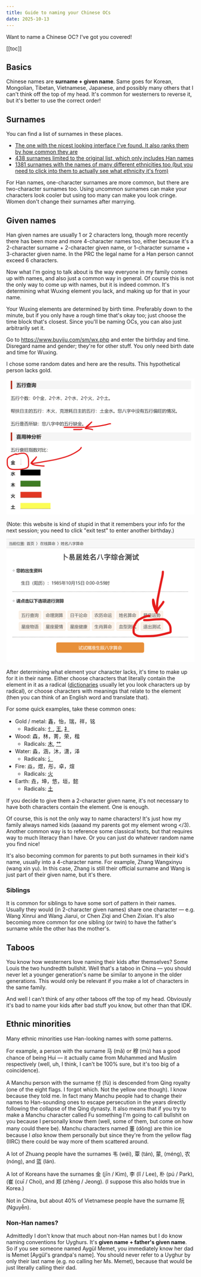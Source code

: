 ```yaml
---
title: Guide to naming your Chinese OCs
date: 2025-10-13
---
```


Want to name a Chinese OC? I've got you covered!

[[toc]]

## Basics

Chinese names are **surname + given name**. Same goes for Korean, Mongolian, Tibetan, Vietnamese, Japanese, and possibly many others that I can't think off the top of my head. It's common for westerners to reverse it, but it's better to use the correct order!

## Surnames

You can find a list of surnames in these places.

- [The one with the nicest looking interface I've found. It also ranks them by how common they are](https://baijiaxing.hao86.com/)
- [438 surnames limited to the original list, which only includes Han names](https://www.gushiwen.cn/guwen/book_e5f673a3c14d.aspx)
- [1381 surnames with the names of many different ethnicities too (but you need to click into them to actually see what ethnicity it's from)](https://www.buyiju.com/baijiaxing/)

For Han names, one-character surnames are more common, but there are two-character surnames too. Using uncommon surnames can make your characters look cooler but using too many can make you look cringe. Women don't change their surnames after marrying.

## Given names

Han given names are usually 1 or 2 characters long, though more recently there has been more and more 4-character names too, either because it's a 2-character surname + 2-character given name, or 1-character surname + 3-character given name. In the PRC the legal name for a Han person cannot exceed 6 characters.

Now what I'm going to talk about is the way everyone in my family comes up with names, and also just a common way in general. Of course this is not the only way to come up with names, but it is indeed common. It's determining what Wuxing element you lack, and making up for that in your name.

Your Wuxing elements are determined by birth time. Preferably down to the minute, but if you only have a rough time that's okay too; just choose the time block that's closest. Since you'll be naming OCs, you can also just arbitrarily set it.

Go to https://www.buyiju.com/sm/wx.php and enter the birthday and time. Disregard name and gender; they're for other stuff. You only need birth date and time for Wuxing.

I chose some random dates and here are the results. This hypothetical person lacks gold.

![](../img/chinese%20names%20lack%20gold.png)

(Note: this website is kind of stupid in that it remembers your info for the next session; you need to click "exit test" to enter another birthday.)

![](../img/chinese%20names%20exit.png)

After determining what element your character lacks, it's time to make up for it in their name. Either choose characters that literally contain the element in it as a radical ([dictionaries](https://www.mdbg.net/chinese/dictionary?page=radicals) usually let you look characters up by radical), or choose characters with meanings that relate to the element (then you can think of an English word and translate that).

For some quick examples, take these common ones:

- Gold / metal: 鑫，怡，瑞，祥，铭
	- Radicals: [忄](https://www.mdbg.net/chinese/dictionary?cdqrad=61), [王](https://www.mdbg.net/chinese/dictionary?cdqrad=96), [礻](https://www.mdbg.net/chinese/dictionary?cdqrad=113)
- Wood: 森，林，菁，荣，楷
	- Radicals: [木](https://www.mdbg.net/chinese/dictionary?cdqrad=75), [艹](https://www.mdbg.net/chinese/dictionary?cdqrad=140)
- Water: 淼，涵，沐，潇，泽
	- Radicals: [氵](https://www.mdbg.net/chinese/dictionary?cdqrad=85)
- Fire: 焱，煜，彤，卓，煊
	- Radicals: [火](https://www.mdbg.net/chinese/dictionary?cdqrad=86)
- Earth: 垚，坤，悠，垣，懿
	- Radicals: [土](https://www.mdbg.net/chinese/dictionary?cdqrad=32)

If you decide to give them a 2-character given name, it's not necessary to have both characters contain the element. One is enough.

Of course, this is not the only way to name characters! It's just how my family always named kids (aaaand my parents got my element wrong </3). Another common way is to reference some classical texts, but that requires way to much literacy than I have. Or you can just do whatever random name you find nice!

It's also becoming common for parents to put both surnames in their kid's name, usually into a 4-character name. For example, Zhang Wangxinyu (wang xin yu). In this case, Zhang is still their official surname and Wang is just part of their given name, but it's there.

### Siblings

It is common for siblings to have some sort of pattern in their names. Usually they would (in 2-character given names) share one character — e.g. Wang Xinrui and Wang Jiarui, or Chen Ziqi and Chen Zixian. It's also becoming more common for one sibling (or twin) to have the father's surname while the other has the mother's.

## Taboos

You know how westerners love naming their kids after themselves? Some Louis the two hundredth bullshit. Well that's a taboo in China — you should never let a younger generation's name be similar to anyone in the older generations. This would only be relevant if you make a lot of characters in the same family.

And well I can't think of any other taboos off the top of my head. Obviously it's bad to name your kids after bad stuff you know, but other than that IDK.

## Ethnic minorities

Many ethnic minorities use Han-looking names with some patterns.

For example, a person with the surname 马 (mǎ) or 穆 (mù) has a good chance of being Hui — it actually came from Muhammed and Muslim respectively (well, uh, I think, I can't be 100% sure, but it's too big of a coincidence).

A Manchu person with the surname 付 (fù) is descended from Qing royalty (one of the eight flags. I forgot which. Not the yellow one though). I know because they told me. In fact many Manchu people had to change their names to Han-sounding ones to escape persecution in the years directly following the collapse of the Qing dynasty. It also means that if you try to make a Manchu character called Fu something I'm going to call bullshit on you because I personally know them (well, some of them, but come on how many could there be). Manchu characters named 董 (dǒng) are thin ice because I *also* know them personally but since they're from the yellow flag (IIRC) there could be way more of them scattered around.

A lot of Zhuang people have the surnames 韦 (wéi), 覃 (tán), 蒙, (méng), 农 (nóng), and 蓝 (lán).

A lot of Koreans have the surnames 金 (jīn / Kim), 李 (lǐ / Lee), 朴 (pú / Park), (崔 (cuī / Choi), and 郑 (zhèng / Jeong). (I suppose this also holds true in Korea.)

Not in China, but about 40% of Vietnamese people have the surname 阮 (Nguyễn).

### Non-Han names?

Admittedly I don't know that much about non-Han names but I do know naming conventions for Uyghurs. It's **given name + father's given name**. So if you see someone named Aygül Memet, you immediately know her dad is Memet \[Aygül's grandpa's name]. You should never refer to a Uyghur by only their last name (e.g. no calling her Ms. Memet), because that would be just literally calling their dad.
